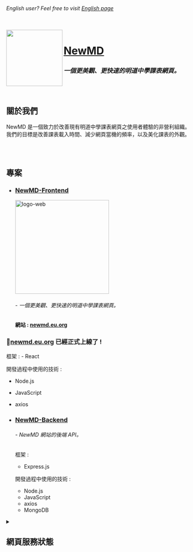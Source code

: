 <br>
  <h6><em>English user? Feel free to visit <a href="https://github.com/NewMD-org">English page</a></em></h6>
</br>

<a href="https://newmd.eu.org">
  <img src="https://i.ibb.co/y0gKj29/logo512.png" align="left" width="150px"/>
</a>

# [NewMD](https://newmd.eu.org)

### ***一個更美觀、更快速的明道中學課表網頁。***

<br></br>

## 關於我們

NewMD 是一個致力於改善現有明道中學課表網頁之使用者體驗的非營利組織。  
我們的目標是改善課表載入時間、減少網頁當機的頻率，以及美化課表的外觀。

<br></br>

## 專案

- ### [NewMD-Frontend](https://github.com/NewMD-org/NewMD-Frontend "NewMD's Frontend")

  <a href="https://newmd.eu.org"><img src="https://i.ibb.co/W0WjRL1/logo-web.png" alt="logo-web" border="0" width="250px"></a>

  ###### - 一個更美觀、更快速的明道中學課表網頁。

  #### 網站 : [newmd.eu.org](https://newmd.eu.org "NewMD's website")
<p><h3>🌟<a href="https://newmd.eu.org" title="NewMD's website">newmd.eu.org</a> 已經正式上線了 !</h3></p>
  框架 :
  - React

  開發過程中使用的技術 :
  - Node.js
  - JavaScript
  - axios

- ### [NewMD-Backend](https://github.com/NewMD-org/NewMD-Backend "NewMD's Backend")

  ###### - NewMD 網站的後端 API。
  框架 :
  - Express.js

  開發過程中使用的技術 :
  - Node.js
  - JavaScript
  - axios
  - MongoDB


<details>
  <summary><h2>網頁服務狀態</h2></summary>
  
更多資訊 : [**Better Uptime**](https://status.newmd.eu.org)
  
## 前端服務

### Netlify 佈署狀態

<a href="https://app.netlify.com/sites/newmd/deploys" target="_blank" title="Netlify Status">
  <img height="30px" src="https://api.netlify.com/api/v1/badges/dec77407-0f75-4f3d-9cd5-d4a85b902df1/deploy-status">
</a>

### 主頁狀態

<a href="https://status.newmd.eu.org" target="_blank" title="Betteruptime Status">
  <img height="30px" src="https://betteruptime.com/status-badges/v1/monitor/k1y7.svg">
</a>

## 後端服務

### 主要後端服務狀態

<a href="https://status.newmd.eu.org">
  <img height="30px" src="https://betteruptime.com/status-badges/v1/monitor/k0tq.svg">
</a>

### 備用後端服務狀態

<a href="https://status.newmd.eu.org">
  <img height="30px" src="https://betteruptime.com/status-badges/v1/monitor/k1xv.svg">
</a>

</details>
